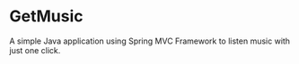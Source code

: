 # GetMusic
A simple Java application using Spring MVC Framework to listen music with just one click.
